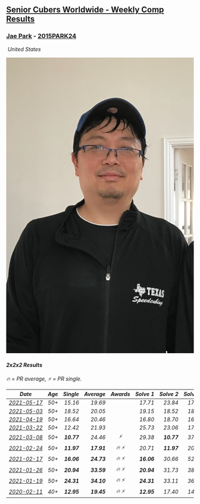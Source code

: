 <style>table {white-space: nowrap;}</style>
<link rel="stylesheet" type="text/css" href="/scw-comp/css/flags.css" />

## [Senior Cubers Worldwide - Weekly Comp Results](/scw-comp/results/)
### [Jae Park](README.md) - [2015PARK24](https://www.worldcubeassociation.org/persons/2015PARK24?event=222)

<i class="flag flag-US" />&nbsp;United States

![Jae Park](1533786318.jpeg)

#### 2x2x2 Results

<span style="white-space: nowrap;">🔥 = PR average</span>, <span style="white-space: nowrap;">⚡ = PR single</span>.

| Date | Age | Single | Average | Awards | Solve 1 | Solve 2 | Solve 3 | Solve 4 | Solve 5 | Video |
| :--: | :--: | --: | --: | :--: | --: | --: | --: | --: | --: | :-- |
| [2021-05-17](../../results/2021-05-17/222.md) | 50+ | 15.16 | 19.69 |  | 17.71 | 23.84 | 17.52 | 15.16 | 24.57 | [Desktop](https://www.facebook.com/events/294093895691078/permalink/297753605325107) / [Mobile](https://m.facebook.com/events/294093895691078?view=permalink&id=297753605325107) |
| [2021-05-03](../../results/2021-05-03/222.md) | 50+ | 18.52 | 20.05 |  | 19.15 | 18.52 | 18.95 | 22.06 | 33.69 | [Desktop](https://www.facebook.com/events/2542204919406396/permalink/2549506278676260) / [Mobile](https://m.facebook.com/events/2542204919406396?view=permalink&id=2549506278676260) |
| [2021-04-19](../../results/2021-04-19/222.md) | 50+ | 16.64 | 20.46 |  | 16.80 | 18.70 | 16.64 | 37.93 | 25.89 | [Desktop](https://www.facebook.com/events/195346665532379/permalink/195945662139146) / [Mobile](https://m.facebook.com/events/195346665532379?view=permalink&id=195945662139146) |
| [2021-03-22](../../results/2021-03-22/222.md) | 50+ | 12.42 | 21.93 |  | 25.73 | 23.06 | 17.76 | 24.98 | 12.42 | [Desktop](https://www.facebook.com/events/802754890451423/permalink/803859113674334) / [Mobile](https://m.facebook.com/events/802754890451423?view=permalink&id=803859113674334) |
| [2021-03-08](../../results/2021-03-08/222.md) | 50+ | **10.77** | 24.46 | ⚡ | 29.38 | **10.77** | 37.12 | 17.99 | 26.02 | [Desktop](https://www.facebook.com/events/286026952942446/permalink/289514312593710) / [Mobile](https://m.facebook.com/events/286026952942446?view=permalink&id=289514312593710) |
| [2021-02-24](../../results/2021-02-24/222.md) | 50+ | **11.97** | **17.91** | 🔥 ⚡ | 20.71 | **11.97** | 20.31 | 12.70 | 1:18.89 | [Desktop](https://www.facebook.com/events/264199631979561/permalink/265478515185006) / [Mobile](https://m.facebook.com/events/264199631979561?view=permalink&id=265478515185006) |
| [2021-02-17](../../results/2021-02-17/222.md) | 50+ | **16.06** | **24.73** | 🔥 ⚡ | **16.06** | 30.66 | 52.36 | 20.52 | 23.02 | [Desktop](https://www.facebook.com/events/2846210318979915/permalink/2850216875245926) / [Mobile](https://m.facebook.com/events/2846210318979915?view=permalink&id=2850216875245926) |
| [2021-01-26](../../results/2021-01-26/222.md) | 50+ | **20.94** | **33.59** | 🔥 ⚡ | **20.94** | 31.73 | 38.63 | 32.06 | 36.97 | [Desktop](https://www.facebook.com/events/415506712992555/permalink/415930936283466) / [Mobile](https://m.facebook.com/events/415506712992555?view=permalink&id=415930936283466) |
| [2021-01-19](../../results/2021-01-19/222.md) | 50+ | **24.31** | **34.10** | 🔥 ⚡ | **24.31** | 33.11 | 36.12 | 33.06 | 1:03.19 | [Desktop](https://www.facebook.com/events/259430338941057/permalink/259990318885059) / [Mobile](https://m.facebook.com/events/259430338941057?view=permalink&id=259990318885059) |
| [2020-02-11](../../results/2020-02-11/222.md) | 40+ | **12.95** | **19.45** | 🔥 ⚡ | **12.95** | 17.40 | 14.25 | DNF | 26.70 | [Desktop](https://www.facebook.com/events/176704156956327/permalink/177449880215088) / [Mobile](https://m.facebook.com/events/176704156956327?view=permalink&id=177449880215088) |


<!-- Global site tag (gtag.js) - Google Analytics -->
<script async src="https://www.googletagmanager.com/gtag/js?id=UA-86348435-3"></script>
<script>window.dataLayer = window.dataLayer || []; function gtag() {dataLayer.push(arguments);} gtag('js', new Date()); gtag('config', 'UA-86348435-3');</script>
